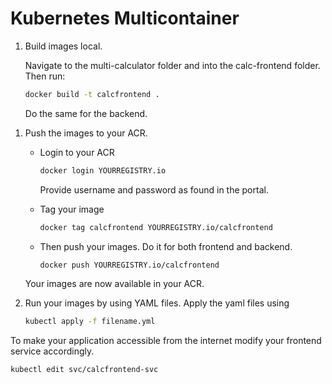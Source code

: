 # Kubernetes Multicontainer

1. Build images local.

   Navigate to the multi-calculator folder and into the calc-frontend folder. Then run:

   ```bash
   docker build -t calcfrontend .
   ```

   Do the same for the backend.

1) Push the images to your ACR.

   - Login to your ACR

     ```bash
     docker login YOURREGISTRY.io
     ```

     Provide username and password as found in the portal.

   - Tag your image

     ```bash
     docker tag calcfrontend YOURREGISTRY.io/calcfrontend
     ```

   - Then push your images. Do it for both frontend and backend.

     ```bash
     docker push YOURREGISTRY.io/calcfrontend
     ```

   Your images are now available in your ACR.

1) Run your images by using YAML files. Apply the yaml files using

   ```bash
   kubectl apply -f filename.yml
   ```

To make your application accessible from the internet modify your frontend service accordingly.

```bash
kubectl edit svc/calcfrontend-svc
```
